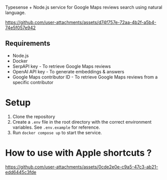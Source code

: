 Typesense + Node.js service for Google Maps reviews search using natural language.

https://github.com/user-attachments/assets/d74f757e-72aa-4b2f-a5b4-74e5f057e942

## Requirements

- Node.js
- Docker
- SerpAPI key - To retrieve Google Maps reviews
- OpenAI API key - To generate embeddings & answers
- Google Maps contributor ID - To retrieve Google Maps reviews from a specific contributor

# Setup

1. Clone the repository
2. Create a `.env` file in the root directory with the correct environment variables. See `.env.example` for reference.
3. Run `docker compose up` to start the service.

# How to use with Apple shortcuts ? 

https://github.com/user-attachments/assets/0cde2e0e-c9a5-47c3-ab21-edd6445c3fde

